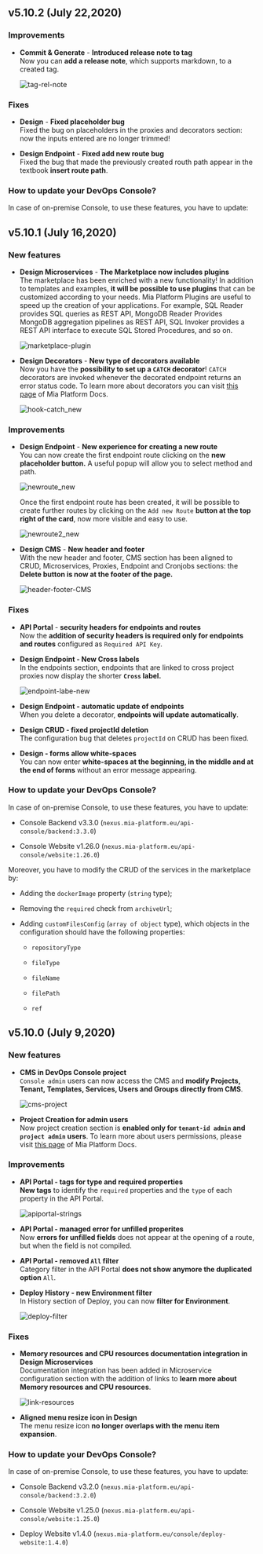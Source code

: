 ## v5.10.2 (July 22,2020)

### Improvements

* **Commit & Generate** - **Introduced release note to tag**      
    Now you can **add a release note**, which supports markdown, to a created tag. 

    ![tag-rel-note](img/tag-rel-note.png)

### Fixes

* **Design** - **Fixed placeholder bug**      
    Fixed the bug on placeholders in the proxies and decorators section: now the inputs entered are no longer trimmed!

* **Design Endpoint** - **Fixed add new route bug**      
    Fixed the bug that made the previously created routh path appear in the textbook **insert route path**.


### How to update your DevOps Console?

In case of on-premise Console, to use these features, you have to update:



## v5.10.1 (July 16,2020)

### New features

* **Design Microservices** - **The Marketplace now includes plugins**          
    The marketplace has been enriched with a new functionality! In addition to templates and examples, **it will be possible to use plugins** that can be customized according to your needs.  Mia Platform Plugins are useful to speed up the creation of your applications. For example, SQL Reader provides SQL queries as REST API, MongoDB Reader Provides MongoDB aggregation pipelines as REST API, SQL Invoker provides a REST API interface to execute SQL Stored Procedures, and so on.

    ![marketplace-plugin](img/marketplace-plugin.png)

* **Design Decorators** - **New type of decorators available**      
    Now you have the **possibility to set up a `CATCH` decorator**! `CATCH` decorators are invoked whenever the decorated endpoint returns an error status code. To learn more about decorators you can visit [this page](https://docs.mia-platform.eu/development_suite/api-console/api-design/decorators/) of Mia Platform Docs.

    ![hook-catch_new](img/hook-catch_new.PNG)

### Improvements

* **Design Endpoint** - **New experience for creating a new route**     
    You can now create the first endpoint route clicking on the **new placeholder button.** A useful popup will allow you to select method and path.

    ![newroute_new](img/newroute_new.PNG)
    
    Once the first endpoint route has been created, it will be possible to create further routes by clicking on the `Add new Route` **button at the top right of the card**, now more visible and easy to use.

    ![newroute2_new](img/newroute2_new.PNG)

* **Design CMS** - **New header and footer**          
    With the new header and footer, CMS section has been aligned to CRUD, Microservices, Proxies, Endpoint and Cronjobs sections: the **Delete button is now at the footer of the page.**

    ![header-footer-CMS](img/header-footer-CMS.PNG)


### Fixes

* **API Portal** - **security headers for endpoints and routes**      
    Now the **addition of security headers is required only for endpoints and routes** configured as `Required API Key`.

* **Design Endpoint - New Cross labels**       
    In the endpoints section, endpoints that are linked to cross project proxies now display the shorter **`Cross` label.**

    ![endpoint-labe-new](img/endpoint-labe-new.PNG)

* **Design Endpoint - automatic update of endpoints**    
    When you delete a decorator, **endpoints will update automatically**.

* **Design CRUD - fixed projectId deletion**         
    The configuration bug that deletes `projectId` on CRUD has been fixed.

* **Design - forms allow white-spaces**    
    You can now enter **white-spaces at the beginning, in the middle and at the end of forms** without an error message appearing.

### How to update your DevOps Console?

In case of on-premise Console, to use these features, you have to update:

* Console Backend v3.3.0 (`nexus.mia-platform.eu/api-console/backend:3.3.0`)          

* Console Website v1.26.0 (`nexus.mia-platform.eu/api-console/website:1.26.0`)       

Moreover, you have to modify the CRUD of the services in the marketplace by:

* Adding the `dockerImage` property (`string` type);

* Removing the `required` check from `archiveUrl`;

* Adding `customFilesConfig` (`array of object` type), which objects in the configuration should have the following properties:

    - `repositoryType`

    - `fileType`

    - `fileName`

    - `filePath`

    - `ref`

## v5.10.0 (July 9,2020)

### New features

* **CMS in DevOps Console project**       
    `Console admin` users can now access the CMS and **modify Projects, Tenant, Templates, Services, Users and Groups directly from CMS**.

    ![cms-project](img/cms-project.png)

* **Project Creation for admin users**        
    Now project creation section is **enabled only for `tenant-id admin` and `project admin`  users**. To learn more about users permissions, please visit [this page](https://docs.mia-platform.eu/development_suite/Console%20levels%20and%20permits%20management/) of Mia Platform Docs.

### Improvements

* **API Portal - tags for type and required properties**        
    **New tags** to identify the `required` properties and the `type` of each property in the API Portal.

    ![apiportal-strings](img/apiportal-strings.png)

* **API Portal - managed error for unfilled properites**            
    Now **errors for unfilled fields** does not appear at the opening of a route, but when the field is not compiled.

* **API Portal - removed `All` filter**        
    Category filter in the API Portal **does not show anymore the duplicated option** `All`.

* **Deploy History - new Environment filter**        
    In History section of Deploy, you can now **filter for Environment**.

    ![deploy-filter](img/deploy-filter.png)

### Fixes

* **Memory resources and CPU resources documentation integration in Design Microservices**        
    Documentation integration has been added in Microservice configuration section with the addition of links to **learn more about Memory resources and CPU resources**.

    ![link-resources](img/link-resources.png)

* **Aligned menu resize icon in Design**            
    The menu resize icon **no longer overlaps with the menu item expansion**.


### How to update your DevOps Console?

In case of on-premise Console, to use these features, you have to update:

* Console Backend v3.2.0 (`nexus.mia-platform.eu/api-console/backend:3.2.0`)          

* Console Website v1.25.0 (`nexus.mia-platform.eu/api-console/website:1.25.0`)       

* Deploy Website v1.4.0 (`nexus.mia-platform.eu/console/deploy-website:1.4.0`)       
       
